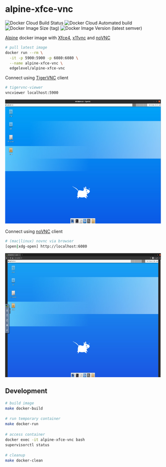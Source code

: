 # alpine-xfce-vnc

![Docker Cloud Build Status](https://img.shields.io/docker/cloud/build/edgelevel/alpine-xfce-vnc?style=flat-square)
![Docker Cloud Automated build](https://img.shields.io/docker/cloud/automated/edgelevel/alpine-xfce-vnc?style=flat-square)
![Docker Image Size (tag)](https://img.shields.io/docker/image-size/edgelevel/alpine-xfce-vnc/latest?color=blueviolet&style=flat-square)
![Docker Image Version (latest semver)](https://img.shields.io/docker/v/edgelevel/alpine-xfce-vnc?style=flat-square)

[Alpine](https://alpinelinux.org) docker image with [Xfce4](https://xfce.org), [x11vnc](http://www.karlrunge.com/x11vnc) and [noVNC](https://novnc.com/info.html)

```bash
# pull latest image
docker run --rm \
  -it -p 5900:5900 -p 6080:6080 \
  --name alpine-xfce-vnc \
  edgelevel/alpine-xfce-vnc
```

Connect using [TigerVNC](https://tigervnc.org) client

```bash
# tigervnc-viewer
vncviewer localhost:5900
```

<p align="center">
  <img src="screenshots/tigervnc.png" height="400" alt="tigervnc">
</p>

Connect using [noVNC](https://novnc.com/info.html) client

```bash
# (mac|linux) novnc via browser
[open|xdg-open] http://localhost:6080
```

<p align="center">
  <img src="screenshots/novnc.png" height="400" alt="novnc">
</p>

## Development

```bash
# build image
make docker-build

# run temporary container
make docker-run

# access container
docker exec -it alpine-xfce-vnc bash
supervisorctl status

# cleanup
make docker-clean
```
